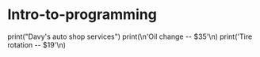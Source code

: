 # Intro-to-programming
print("Davy's auto shop services")
print(\n'Oil change -- $35'\n)
print('Tire rotation -- $19'\n)
